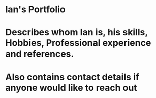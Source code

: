 # Ian's Portfolio
# Describes whom Ian is, his skills, Hobbies, Professional experience and references.
# Also contains contact details if anyone would like to reach out
